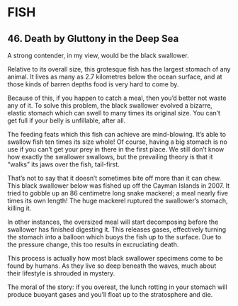 # FISH

## 46. Death by Gluttony in the Deep Sea

A strong contender, in my view, would be the black swallower.

Relative to its overall size, this grotesque fish has the largest stomach of any animal. It lives as many as 2.7 kilometres below the ocean surface, and at those kinds of barren depths food is very hard to come by.

Because of this, if you happen to catch a meal, then you’d better not waste any of it. To solve this problem, the black swallower evolved a bizarre, elastic stomach which can swell to many times its original size. You can’t get full if your belly is unfillable, after all.

The feeding feats which this fish can achieve are mind-blowing. It’s able to swallow fish ten times its size whole! Of course, having a big stomach is no use if you can’t get your prey in there in the first place. We still don’t know how exactly the swallower swallows, but the prevailing theory is that it “walks” its jaws over the fish, tail-first.

That’s not to say that it doesn’t sometimes bite off more than it can chew. This black swallower below was fished up off the Cayman Islands in 2007. It tried to gobble up an 86 centimetre long snake mackerel; a meal nearly five times its own length! The huge mackerel ruptured the swallower’s stomach, killing it.

In other instances, the oversized meal will start decomposing before the swallower has finished digesting it. This releases gases, effectively turning the stomach into a balloon which buoys the fish up to the surface. Due to the pressure change, this too results in excruciating death.

This process is actually how most black swallower specimens come to be found by humans. As they live so deep beneath the waves, much about their lifestyle is shrouded in mystery.

The moral of the story: if you overeat, the lunch rotting in your stomach will produce buoyant gases and you’ll float up to the stratosphere and die.

